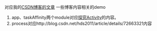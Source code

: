 对应我的[CSDN博客的文章](http://blog.csdn.net/hds2011)
一些博客内容相关的demo
1. app、taskAffinity两个module对应[探究Activity](http://blog.csdn.net/hds2011/article/details/71215298)的内容。
2. process对应http://blog.csdn.net/hds2011/article/details/72663321内容
